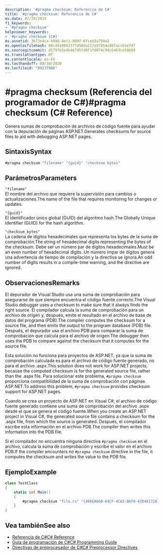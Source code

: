```yaml
---
description: '#pragma checksum: Referencia de C#'
title: '#pragma checksum: Referencia de C#'
ms.date: 07/20/2015
f1_keywords:
- '#pragma checksum'
helpviewer_keywords:
- '#pragma checksum [C#]'
ms.assetid: 3673e4ca-6098-4ec1-890f-8fceb2a794a2
ms.openlocfilehash: 60c491000337fd50da217e97054e86faccb2e7d7
ms.sourcegitcommit: d579fb5e4b46745fd0f1f8874c94c6469ce58604
ms.translationtype: HT
ms.contentlocale: es-ES
ms.lasthandoff: 08/30/2020
ms.locfileid: "89137986"
---
```

# <a name="pragma-checksum-c-reference"></a><span data-ttu-id="8fdd9-103">#pragma checksum (Referencia del programador de C#)</span><span class="sxs-lookup"><span data-stu-id="8fdd9-103">#pragma checksum (C# Reference)</span></span>
<span data-ttu-id="8fdd9-104">Genera sumas de comprobación de archivos de código fuente para ayudar con la depuración de páginas ASP.NET.</span><span class="sxs-lookup"><span data-stu-id="8fdd9-104">Generates checksums for source files to aid with debugging ASP.NET pages.</span></span>  
  
## <a name="syntax"></a><span data-ttu-id="8fdd9-105">Sintaxis</span><span class="sxs-lookup"><span data-stu-id="8fdd9-105">Syntax</span></span>  
  
```csharp
#pragma checksum "filename" "{guid}" "checksum bytes"  
```  
  
## <a name="parameters"></a><span data-ttu-id="8fdd9-106">Parámetros</span><span class="sxs-lookup"><span data-stu-id="8fdd9-106">Parameters</span></span>  
 `"filename"`  
 <span data-ttu-id="8fdd9-107">El nombre del archivo que requiere la supervisión para cambios o actualizaciones.</span><span class="sxs-lookup"><span data-stu-id="8fdd9-107">The name of the file that requires monitoring for changes or updates.</span></span>  
  
 `"{guid}"`  
 <span data-ttu-id="8fdd9-108">El identificador único global (GUID) del algoritmo hash.</span><span class="sxs-lookup"><span data-stu-id="8fdd9-108">The Globally Unique Identifier (GUID) for the hash algorithm.</span></span>  
  
 `"checksum_bytes"`  
 <span data-ttu-id="8fdd9-109">La cadena de dígitos hexadecimales que representa los bytes de la suma de comprobación.</span><span class="sxs-lookup"><span data-stu-id="8fdd9-109">The string of hexadecimal digits representing the bytes of the checksum.</span></span> <span data-ttu-id="8fdd9-110">Debe ser un número par de dígitos hexadecimales.</span><span class="sxs-lookup"><span data-stu-id="8fdd9-110">Must be an even number of hexadecimal digits.</span></span> <span data-ttu-id="8fdd9-111">Un número impar de dígitos genera una advertencia de tiempo de compilación y la directiva se ignora.</span><span class="sxs-lookup"><span data-stu-id="8fdd9-111">An odd number of digits results in a compile-time warning, and the directive are ignored.</span></span>  
  
## <a name="remarks"></a><span data-ttu-id="8fdd9-112">Observaciones</span><span class="sxs-lookup"><span data-stu-id="8fdd9-112">Remarks</span></span>  
 <span data-ttu-id="8fdd9-113">El depurador de Visual Studio usa una suma de comprobación para asegurarse de que siempre encuentra el código fuente correcto.</span><span class="sxs-lookup"><span data-stu-id="8fdd9-113">The Visual Studio debugger uses a checksum to make sure  that it always finds the right source.</span></span> <span data-ttu-id="8fdd9-114">El compilador calcula la suma de comprobación para un archivo de origen y, después, emite el resultado en el archivo de base de datos del programa (PDB).</span><span class="sxs-lookup"><span data-stu-id="8fdd9-114">The compiler computes the checksum for a source file, and then emits the output to the program database (PDB) file.</span></span> <span data-ttu-id="8fdd9-115">Después, el depurador usa el archivo PDB para comparar la suma de comprobación que calcula para el archivo de origen.</span><span class="sxs-lookup"><span data-stu-id="8fdd9-115">The debugger then uses the PDB to compare against the checksum that it computes for the source file.</span></span>  
  
 <span data-ttu-id="8fdd9-116">Esta solución no funciona para proyectos de ASP.NET, ya que la suma de comprobación calculada es para el archivo de código fuente generado, no para el archivo .aspx.</span><span class="sxs-lookup"><span data-stu-id="8fdd9-116">This solution does not work for ASP.NET projects, because the computed checksum is for the generated source file, rather than the .aspx file.</span></span> <span data-ttu-id="8fdd9-117">Para solucionar este problema, `#pragma checksum` proporciona compatibilidad de la suma de comprobación con páginas ASP.NET.</span><span class="sxs-lookup"><span data-stu-id="8fdd9-117">To address this problem, `#pragma checksum` provides checksum support for ASP.NET pages.</span></span>  
  
 <span data-ttu-id="8fdd9-118">Cuando se crea un proyecto de ASP.NET en Visual C#, el archivo de código fuente generado contiene una suma de comprobación del archivo .aspx desde el que se genera el código fuente.</span><span class="sxs-lookup"><span data-stu-id="8fdd9-118">When you create an ASP.NET project in Visual C#, the generated source file contains a checksum for the .aspx file, from which the source is generated.</span></span> <span data-ttu-id="8fdd9-119">Después, el compilador escribe esta información en el archivo PDB.</span><span class="sxs-lookup"><span data-stu-id="8fdd9-119">The compiler then writes this information into the PDB file.</span></span>  
  
 <span data-ttu-id="8fdd9-120">Si el compilador no encuentra ninguna directiva `#pragma checksum` en el archivo, calcula la suma de comprobación y escribe el valor en el archivo PDB.</span><span class="sxs-lookup"><span data-stu-id="8fdd9-120">If the compiler encounters no `#pragma checksum` directive in the file, it computes the checksum and writes the value to the PDB file.</span></span>  
  
## <a name="example"></a><span data-ttu-id="8fdd9-121">Ejemplo</span><span class="sxs-lookup"><span data-stu-id="8fdd9-121">Example</span></span>  
  
```csharp
class TestClass  
{  
    static int Main()  
    {  
        #pragma checksum "file.cs" "{406EA660-64CF-4C82-B6F0-42D48172A799}" "ab007f1d23d9" // New checksum  
    }  
}  
```  
  
## <a name="see-also"></a><span data-ttu-id="8fdd9-122">Vea también</span><span class="sxs-lookup"><span data-stu-id="8fdd9-122">See also</span></span>

- [<span data-ttu-id="8fdd9-123">Referencia de C#</span><span class="sxs-lookup"><span data-stu-id="8fdd9-123">C# Reference</span></span>](../index.md)
- [<span data-ttu-id="8fdd9-124">Guía de programación de C#</span><span class="sxs-lookup"><span data-stu-id="8fdd9-124">C# Programming Guide</span></span>](../../programming-guide/index.md)
- [<span data-ttu-id="8fdd9-125">Directivas de preprocesador de C#</span><span class="sxs-lookup"><span data-stu-id="8fdd9-125">C# Preprocessor Directives</span></span>](./index.md)
